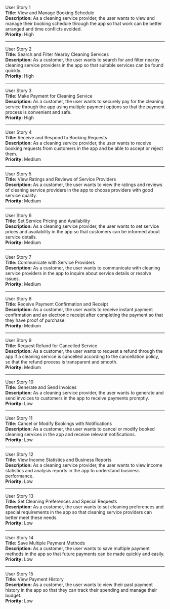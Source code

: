 User Story 1  
**Title:** View and Manage Booking Schedule  
**Description:** As a cleaning service provider, the user wants to view and manage their booking schedule through the app so that work can be better arranged and time conflicts avoided.  
**Priority:** High

---

User Story 2  
**Title:** Search and Filter Nearby Cleaning Services  
**Description:** As a customer, the user wants to search for and filter nearby cleaning service providers in the app so that suitable services can be found quickly.  
**Priority:** High

---

User Story 3  
**Title:** Make Payment for Cleaning Service  
**Description:** As a customer, the user wants to securely pay for the cleaning service through the app using multiple payment options so that the payment process is convenient and safe.  
**Priority:** High

---

User Story 4  
**Title:** Receive and Respond to Booking Requests  
**Description:** As a cleaning service provider, the user wants to receive booking requests from customers in the app and be able to accept or reject them.  
**Priority:** Medium

---

User Story 5  
**Title:** View Ratings and Reviews of Service Providers  
**Description:** As a customer, the user wants to view the ratings and reviews of cleaning service providers in the app to choose providers with good service quality.  
**Priority:** Medium

---

User Story 6  
**Title:** Set Service Pricing and Availability  
**Description:** As a cleaning service provider, the user wants to set service prices and availability in the app so that customers can be informed about service details.  
**Priority:** Medium

---

User Story 7  
**Title:** Communicate with Service Providers  
**Description:** As a customer, the user wants to communicate with cleaning service providers in the app to inquire about service details or resolve issues.  
**Priority:** Medium

---

User Story 8  
**Title:** Receive Payment Confirmation and Receipt  
**Description:** As a customer, the user wants to receive instant payment confirmation and an electronic receipt after completing the payment so that they have proof of purchase.  
**Priority:** Medium

---

User Story 9  
**Title:** Request Refund for Cancelled Service  
**Description:** As a customer, the user wants to request a refund through the app if a cleaning service is cancelled according to the cancellation policy, so that the refund process is transparent and smooth.  
**Priority:** Medium

---

User Story 10  
**Title:** Generate and Send Invoices  
**Description:** As a cleaning service provider, the user wants to generate and send invoices to customers in the app to receive payments promptly.  
**Priority:** Low

---

User Story 11  
**Title:** Cancel or Modify Bookings with Notifications  
**Description:** As a customer, the user wants to cancel or modify booked cleaning services in the app and receive relevant notifications.  
**Priority:** Low

---

User Story 12  
**Title:** View Income Statistics and Business Reports  
**Description:** As a cleaning service provider, the user wants to view income statistics and analysis reports in the app to understand business performance.  
**Priority:** Low

---

User Story 13  
**Title:** Set Cleaning Preferences and Special Requests  
**Description:** As a customer, the user wants to set cleaning preferences and special requirements in the app so that cleaning service providers can better meet these needs.  
**Priority:** Low

---

User Story 14  
**Title:** Save Multiple Payment Methods  
**Description:** As a customer, the user wants to save multiple payment methods in the app so that future payments can be made quickly and easily.  
**Priority:** Low

---

User Story 15  
**Title:** View Payment History  
**Description:** As a customer, the user wants to view their past payment history in the app so that they can track their spending and manage their budget.  
**Priority:** Low
